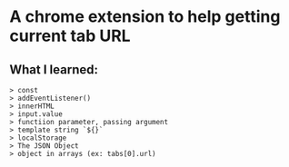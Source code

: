 # A chrome extension to help getting current tab URL 

## What I learned:
    > const
    > addEventListener()
    > innerHTML
    > input.value
    > functiion parameter, passing argument 
    > template string `${}`
    > localStorage
    > The JSON Object
    > object in arrays (ex: tabs[0].url)